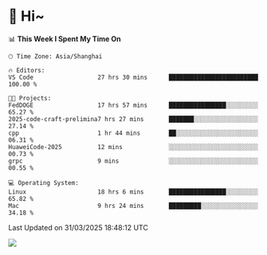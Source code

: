 # 👋 Hi~

<!--START_SECTION:waka-->
📊 **This Week I Spent My Time On** 

```text
🕑︎ Time Zone: Asia/Shanghai

🔥 Editors: 
VS Code                  27 hrs 30 mins      █████████████████████████   100.00 % 

🐱‍💻 Projects: 
FedDOGE                  17 hrs 57 mins      ████████████████░░░░░░░░░   65.27 % 
2025-code-craft-prelimina7 hrs 27 mins       ███████░░░░░░░░░░░░░░░░░░   27.14 % 
cpp                      1 hr 44 mins        ██░░░░░░░░░░░░░░░░░░░░░░░   06.31 % 
HuaweiCode-2025          12 mins             ░░░░░░░░░░░░░░░░░░░░░░░░░   00.73 % 
grpc                     9 mins              ░░░░░░░░░░░░░░░░░░░░░░░░░   00.55 % 

💻 Operating System: 
Linux                    18 hrs 6 mins       ████████████████░░░░░░░░░   65.82 % 
Mac                      9 hrs 24 mins       █████████░░░░░░░░░░░░░░░░   34.18 % 
```


 Last Updated on 31/03/2025 18:48:12 UTC
<!--END_SECTION:waka-->

![](https://komarev.com/ghpvc/?username=lvdongyi&label=Profile%20views&color=0e75b6&style=flat)
<!---
lvdongyi/lvdongyi is a ✨ special ✨ repository because its `README.md` (this file) appears on your GitHub profile.
You can click the Preview link to take a look at your changes.
--->

